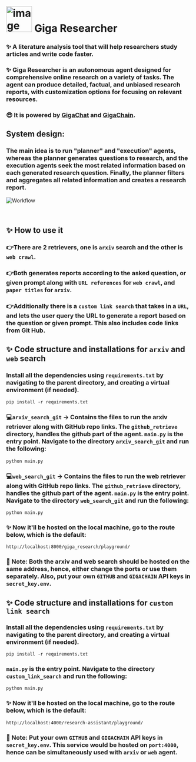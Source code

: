 # <img width="70" alt="image" src="https://github.com/Jayveersinh-Raj/innoagent/assets/69463767/0b07bac1-9f91-41d6-a511-55c9f0fe3498"> Giga Researcher 
### ✨ A literature analysis tool that will help researchers study articles and write code faster.
### ✨ Giga Researcher is an autonomous agent designed for comprehensive online research on a variety of tasks. The agent can produce detailed, factual, and unbiased research reports, with customization options for focusing on relevant resources.
### 😎 It is powered by [GigaChat](https://developers.sber.ru/docs/ru/gigachat/overview) and [GigaChain](https://github.com/ai-forever/gigachain). 

## System design:
### The main idea is to run "planner" and "execution" agents, whereas the planner generates questions to research, and the execution agents seek the most related information based on each generated research question. Finally, the planner filters and aggregates all related information and creates a research report.

![Workflow](https://github.com/Jayveersinh-Raj/innoagent/assets/69463767/bca3dc67-8812-4f77-97ab-8b589c16e176)

<br>


## ✨ How to use it
### 👉There are 2 retrievers, one is `arxiv` search and the other is `web crawl`.
### 👉Both generates reports according to the asked question, or given prompt along with `URL references` for `web crawl`, and `paper titles` for `arxiv`.
### 👉Additionally there is a `custom link search` that takes in a `URL`, and lets the user query the URL to generate a report based on the question or given prompt. This also includes code links from Git Hub.

## ✨ Code structure and installations for `arxiv` and `web` search
### Install all the dependencies using `requirements.txt` by navigating to the parent directory, and creating a virtual environment (if needed).
    pip install -r requirements.txt
### 💻`arxiv_search_git` &rarr; Contains the files to run the arxiv retriever along with GitHub repo links. The `github_retrieve` directory, handles the github part of the agent. `main.py` is the entry point. Navigate to the directory `arxiv_search_git` and run the following:
    python main.py
### 💻`web_search_git` &rarr; Contains the files to run the web retriever along with GitHub repo links. The `github_retrieve` directory, handles the github part of the agent. `main.py` is the entry point. Navigate to the directory `web_search_git` and run the following:
    python main.py    

### ✨ Now it'll be hosted on the local machine, go to the route below, which is the default:
    http://localhost:8000/giga_research/playground/
### 📖 Note: Both the arxiv and web search should be hosted on the same address, hence, either change the ports or use them separately. Also, put your own `GITHUB` and `GIGACHAIN` API keys in `secret_key.env`.

## ✨ Code structure and installations for `custom link search`
### Install all the dependencies using `requirements.txt` by navigating to the parent directory, and creating a virtual environment (if needed).
    pip install -r requirements.txt
### `main.py` is the entry point. Navigate to the directory `custom_link_search` and run the following:
    python main.py    

### ✨ Now it'll be hosted on the local machine, go to the route below, which is the default:
    http://localhost:4000/research-assistant/playground/
### 📖 Note: Put your own `GITHUB` and `GIGACHAIN` API keys in `secret_key.env`. This service would be hosted on `port:4000`, hence can be simultaneously used with `arxiv` or `web` agent.

